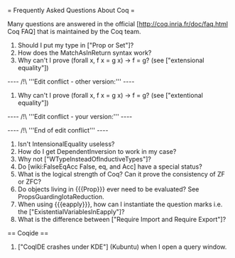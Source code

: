 = Frequently Asked Questions About Coq =

Many questions are answered in the official [http://coq.inria.fr/doc/faq.html Coq FAQ] that is maintained by the Coq team.
 
 1. Should I put my type in ["Prop or Set"]?
 1. How does the MatchAsInReturn syntax work?
 1. Why can't I prove (forall x, f x = g x) -> f = g? (see ["extensional equality"])

---- /!\ '''Edit conflict - other version:''' ----
 1. Why can't I prove (forall x, f x = g x) -> f = g? (see ["extentional equality"])

---- /!\ '''Edit conflict - your version:''' ----

---- /!\ '''End of edit conflict''' ----
 1. Isn't IntensionalEquality useless?
 1. How do I get DependentInversion to work in my case?
 1. Why not ["WTypeInsteadOfInductiveTypes"]?
 1. Do [wiki:FalseEqAcc False, eq, and Acc] have a special status?
 1. What is the logical strength of Coq?  Can it prove the consistency of ZF or ZFC?
 1. Do objects living in {{{Prop}}} ever need to be evaluated?  See PropsGuardingIotaReduction.
 1. When using {{{eapply}}}, how can I instantiate the question marks i.e. the ["ExistentialVariablesInEapply"]?
 1. What is the difference between ["Require Import and Require Export"]?

== Coqide ==

 1. ["CoqIDE crashes under KDE"] (Kubuntu) when I open a query window.
